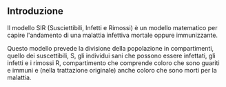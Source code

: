 <h2> Introduzione </h2>
  <p>Il modello SIR (Susciettibili, Infetti e Rimossi) è un modello matematico per capire l'andamento di una malattia infettiva mortale oppure immunizzante.</p>
<p>Questo modello prevede la divisione della popolazione in compartimenti, quello dei suscettibili, S, gli individui sani che possono essere infettati, gli infetti e i rimossi R, compartimento che comprende coloro che sono guariti e immuni e (nella trattazione originale) anche coloro che sono morti per la malattia.<p>

